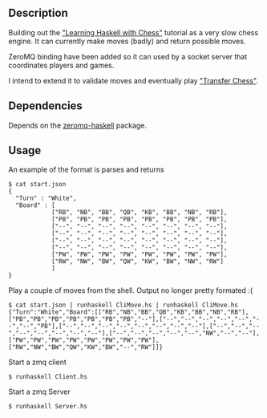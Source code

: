 Description
-----------

Building out the ["Learning Haskell with Chess"][tutorial] tutorial as a very slow chess engine.
It can currently make moves (badly) and return possible moves.

ZeroMQ binding have been added so it can used by a socket server that coordinates players and games.

I intend to extend it to validate moves and eventually play ["Transfer Chess"][bughouse].

Dependencies
------------

Depends on the [zeromq-haskell][zmq-haskell] package.

Usage 
-----

An example of the format is parses and returns 

    $ cat start.json
    { 
      "Turn" : "White", 
      "Board" : [
                ["RB", "NB", "BB", "QB", "KB", "BB", "NB", "RB"], 
                ["PB", "PB", "PB", "PB", "PB", "PB", "PB", "PB"], 
                ["--", "--", "--", "--", "--", "--", "--", "--"], 
                ["--", "--", "--", "--", "--", "--", "--", "--"], 
                ["--", "--", "--", "--", "--", "--", "--", "--"], 
                ["--", "--", "--", "--", "--", "--", "--", "--"], 
                ["PW", "PW", "PW", "PW", "PW", "PW", "PW", "PW"], 
                ["RW", "NW", "BW", "QW", "KW", "BW", "NW", "RW"] 
                ]
    }

Play a couple of moves from the shell. Output no longer pretty formated :(

    $ cat start.json | runhaskell CliMove.hs | runhaskell CliMove.hs
    {"Turn":"White","Board":[["RB","NB","BB","QB","KB","BB","NB","RB"],["PB","PB","PB","PB","PB","PB","PB","--"],["--","--","--","--","--","--","--","PB"],["--","--","--","--","--","--","--","--"],["--","--","--","--","--","--","--","--"],["--","--","--","--","--","NW","--","--"],["PW","PW","PW","PW","PW","PW","PW","PW"],["RW","NW","BW","QW","KW","BW","--","RW"]]}

Start a zmq client

    $ runhaskell Client.hs

Start a zmq Server

    $ runhaskell Server.hs


[bughouse]: http://en.wikipedia.org/wiki/Bughouse_chess
[zmq-haskell]: http://hackage.haskell.org/package/zeromq-haskell
[tutorial]: http://www.haskell.org/haskellwiki/Learning_Haskell_with_Chess
